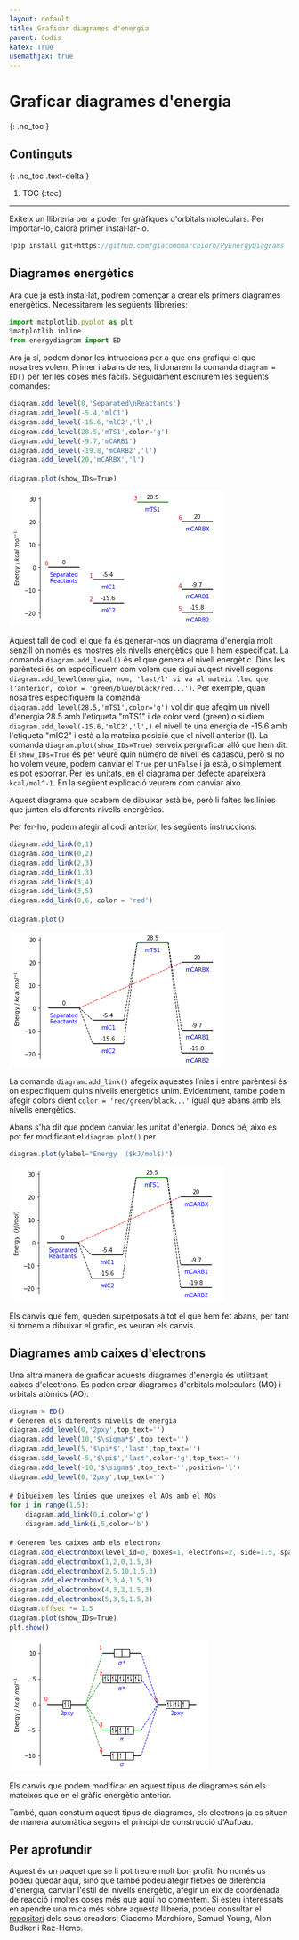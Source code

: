 ```yaml
---
layout: default
title: Graficar diagrames d'energia
parent: Codis
katex: True
usemathjax: true
---
```


# **Graficar diagrames d'energia**
{: .no_toc }

## Continguts
{: .no_toc .text-delta }

1. TOC
{:toc}

---

Exiteix un llibreria per a poder fer gràfiques d'orbitals moleculars.
Per importar-lo, caldrà primer instal·lar-lo.

```js
!pip install git+https://github.com/giacomomarchioro/PyEnergyDiagrams
```
## **Diagrames energètics**

Ara que ja està instal·lat, podrem començar a crear els primers diagrames energètics. Necessitarem les següents llibreries:

```js
import matplotlib.pyplot as plt
%matplotlib inline
from energydiagram import ED
```

Ara ja sí, podem donar les intruccions per a que ens grafiqui el que nosaltres volem. Primer i abans de res, li donarem la comanda `diagram = ED()` per fer les coses més fàcils. Seguidament escriurem les següents comandes:

```js
diagram.add_level(0,'Separated\nReactants')
diagram.add_level(-5.4,'mlC1')
diagram.add_level(-15.6,'mlC2','l',)
diagram.add_level(28.5,'mTS1',color='g')
diagram.add_level(-9.7,'mCARB1')
diagram.add_level(-19.8,'mCARB2','l')
diagram.add_level(20,'mCARBX','l')

diagram.plot(show_IDs=True)
```
![01](../images/diagram_energy/01.png)

Aquest tall de codi el que fa és generar-nos un diagrama d'energia molt senzill on només es mostres els nivells energètics que li hem especificat. La comanda `diagram.add_level()` és el que genera el nivell energètic. Dins les parèntesi és on especifiquem com volem que sigui auqest nivell segons `diagram.add_level(energia, nom, 'last/l' si va al mateix lloc que l'anterior, color = 'green/blue/black/red...')`. Per exemple, quan nosaltres especifiquem la comanda `diagram.add_level(28.5,'mTS1',color='g')` vol dir que afegim un nivell d'energia 28.5 amb l'etiqueta "mTS1" i de color verd (green) o si diem `diagram.add_level(-15.6,'mlC2','l',)` el nivell té una energia de -15.6 amb l'etiqueta "mlC2" i està a la mateixa posició que el nivell anterior (l).
La comanda `diagram.plot(show_IDs=True)` serveix pergraficar allò que hem dit. El `show_IDs=True` és per veure quin número de nivell és cadascú, però si no ho volem veure, podem canviar el `True` per un`False` i ja està, o simplement es pot esborrar. Per les unitats, en el diagrama per defecte apareixerà `kcal/mol^-1`. En la següent explicació veurem com canviar això.

Aquest diagrama que acabem de dibuixar està bé, però li faltes les línies que junten els diferents nivells energètics.

Per fer-ho, podem afegir al codi anterior, les següents instruccions:

```js
diagram.add_link(0,1)
diagram.add_link(0,2)
diagram.add_link(2,3)
diagram.add_link(1,3)
diagram.add_link(3,4)
diagram.add_link(3,5)
diagram.add_link(0,6, color = 'red')

diagram.plot()
```
![02](../images/diagram_energy/02.png)

La comanda `diagram.add_link()` afegeix aquestes línies i entre parèntesi és on especifiquem quins nivells energètics unim. Evidentment, també podem afegir colors dient `color = 'red/green/black...'` igual que abans amb els nivells energètics.

Abans s'ha dit que podem canviar les unitat d'energia. Doncs bé, això es pot fer modificant el `diagram.plot()` per

```js
diagram.plot(ylabel="Energy  ($kJ/mol$)")
```
![03](../images/diagram_energy/03.png)

Els canvis que fem, queden superposats a tot el que hem fet abans, per tant si tornem a dibuixar el grafic, es veuran els canvis.

## **Diagrames amb caixes d'electrons**

Una altra manera de graficar aquests diagrames d'energia és utilitzant caixes d'electrons. Es poden crear diagrames d'orbitals moleculars (MO) i orbitals atòmics (AO).

```js
diagram = ED()
# Generem els diferents nivells de energia
diagram.add_level(0,'2pxy',top_text='')
diagram.add_level(10,'$\sigma*$',top_text='')
diagram.add_level(5,'$\pi*$','last',top_text='')
diagram.add_level(-5,'$\pi$','last',color='g',top_text='')
diagram.add_level(-10,'$\sigma$',top_text='',position='l')
diagram.add_level(0,'2pxy',top_text='')

# Dibueixem les línies que uneixes el AOs amb el MOs
for i in range(1,5):
    diagram.add_link(0,i,color='g')
    diagram.add_link(i,5,color='b')

# Generem les caixes amb els electrons
diagram.add_electronbox(level_id=0, boxes=1, electrons=2, side=1.5, spacing_f=2.5)
diagram.add_electronbox(1,2,0,1.5,3)
diagram.add_electronbox(2,5,10,1.5,3)
diagram.add_electronbox(3,3,4,1.5,3)
diagram.add_electronbox(4,3,2,1.5,3)
diagram.add_electronbox(5,3,5,1.5,3)
diagram.offset *= 1.5
diagram.plot(show_IDs=True)
plt.show()
```
![04](../images/diagram_energy/04.png)

Els canvis que podem modificar en aquest tipus de diagrames són els mateixos que en el gràfic energètic anterior.

També, quan constuim aquest tipus de diagrames, els electrons ja es situen de manera automàtica segons el principi de construcció d'Aufbau.


## Per aprofundir
Aquest és un paquet que se li pot treure molt bon profit. No només us podeu quedar aquí, sinó que també podeu afegir fletxes de diferència d'energia, canviar l'estil del nivells energètic, afegir un eix de coordenada de reacció i moltes coses més que aquí no comentem. Si esteu interessats en apendre una mica més sobre aquesta llibreria, podeu consultar el [repositori](https://github.com/giacomomarchioro/PyEnergyDiagrams) dels seus creadors: Giacomo Marchioro, Samuel Young, Alon Budker i Raz-Hemo.
